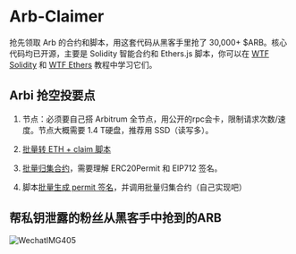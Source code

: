 # Arb-Claimer


抢先领取 Arb 的合约和脚本，用这套代码从黑客手里抢了 30,000+ $ARB。核心代码均已开源，主要是 Solidity 智能合约和 Ethers.js 脚本，你可以在 [WTF Solidity](https://github.com/AmazingAng/WTF-Solidity) 和 [WTF Ethers](https://github.com/WTFAcademy/WTF-Ethers) 教程中学习它们。

## Arbi 抢空投要点


1. 节点：必须要自己搭 Arbitrum 全节点，用公开的rpc会卡，限制请求次数/速度。节点大概需要 1.4 T硬盘，推荐用 SSD（读写多）。

2. [批量转 ETH + claim 脚本](./scripts/claimAirdropSend.js)

3. [批量归集合约](./contracts/PermitTokenCollector.sol)，需要理解 ERC20Permit 和 EIP712 签名。

4. 脚本[批量生成 permit 签名](./scripts/permitSig.js)，并调用批量归集合约（自己实现吧）

## 帮私钥泄露的粉丝从黑客手中抢到的ARB
![WechatIMG405](https://user-images.githubusercontent.com/14728591/227466073-9dafa56a-8d17-4101-9f1a-e7bd2e980b6e.jpeg)
